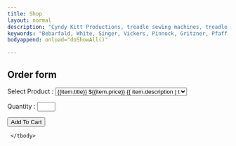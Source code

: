 ```yaml
---
title: Shop
layout: normal
description: "Cyndy Kitt Productions, treadle sewing machines, treadle sewing machine parts, sewing machine parts, vintage treadle sewing machines, reproduction sewing machine manuals, sewing machine manual, sewing, clothing, accessories, costume, bags, eco friendly, green machine, craft, treadle, design, eco sewing, sustainable craft"
keywords: "Bebarfald, White, Singer, Vickers, Pinnock, Gritzner, Pfaff, treadle sewing machine, vintage sewing machine, sewing machine manual, sewing"
bodyappend: onload="doShowAll()"

---
```


<div class="container mb-4">
<div class="row">
<h2>Order form</h2>
</div><!-- end row -->
<div class="row">
Select Product :
<select id="products" style="max-width:300px;">
{% for item in site.data.pricelist %}
<option value="{{ item.title }}">{{item.title}} ${{item.price}} {{ item.description | truncate: 40, '...</p>' }}.  </option>
{% endfor %}
</select>

Quantity :
<input type="text" id="qty" size="2" />
<p/>
<button id="btnAdd" onclick="addToCart()" >Add To Cart</button>
<p />
<table id="cart" border="1" style="visibility:hidden; width:100%">
     <thead>
          <tr>
              <th>Product</th>
              <th class="text-center">Price</th>
              <th class="text-center">Qty</th>
              <th class="text-center">Total</th>
              <th></th>
         </tr>
     </thead>
     <tbody id="cartBody">

     </tbody>
</table>
</div><!-- end row -->
</div><!-- end container -->
<script>
        var cart = [];
        $(function () {
            if (localStorage.cart)
            {
                cart = JSON.parse(localStorage.cart);
                showCart();
            }
        });

        function addToCart() {
            var price = $("#products").val();
            var name = $("#products option:selected").text();
            var qty = $("#qty").val();

            // update qty if product is already present
            for (var i in cart) {
                if(cart[i].Product == name)
                {
                    cart[i].Qty = qty;
                    showCart();
                    saveCart();
                    return;
                }
            }
            // create JavaScript Object
            var item = { Product: name,  Price: price, Qty: qty }; 
            cart.push(item);
            saveCart();
            showCart();
        }

        function deleteItem(index){
            cart.splice(index,1); // delete item at index
            showCart();
            saveCart();
        }

        function saveCart() {
            if ( window.localStorage)
            {
                localStorage.cart = JSON.stringify(cart);
            }
        }

        function showCart() {
            if (cart.length == 0) {
                $("#cart").css("visibility", "hidden");
                return;
            }

            $("#cart").css("visibility", "visible");
            $("#cartBody").empty();
            for (var i in cart) {
                var item = cart[i];
                var itemtotal = item.Price * item.Qty;
                var row = '<tr><td>' + item.Product + '</td><td class="text-center">$' +
                             item.Price + '</td><td class="text-center">' + item.Qty + '</td><td class="text-center">$'
                             + itemtotal.toFixed(2) + "</td><td>"
                             + "<button onclick='deleteItem(" + i + ")'>Delete</button></td></tr>";
                $("#cartBody").append(row);
            }
        }
    </script>
